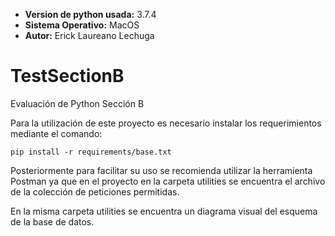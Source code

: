 - **Version de python usada:** 3.7.4
- **Sistema Operativo:** MacOS
- **Autor:** Erick Laureano Lechuga 

# TestSectionB
Evaluación de Python Sección B

Para la utilización de este proyecto es necesario instalar los requerimientos
mediante el comando:

`pip install -r requirements/base.txt`

Posteriormente para facilitar su uso se recomienda utilizar la herramienta
Postman ya que en el proyecto en la carpeta utilities se encuentra el archivo
de la colección de peticiones permitidas.

En la misma carpeta utilities se encuentra un diagrama visual del esquema
de la base de datos.
